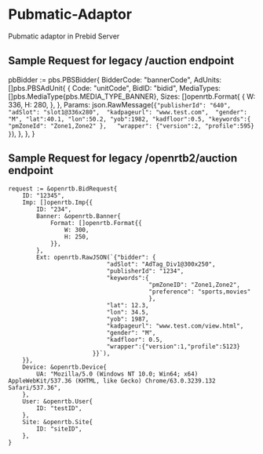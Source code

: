 # Pubmatic-Adaptor 
Pubmatic adaptor in Prebid Server  


## Sample Request for legacy /auction endpoint 

pbBidder := pbs.PBSBidder{
        BidderCode: "bannerCode",
        AdUnits: []pbs.PBSAdUnit{
            {
                Code:       "unitCode",
                BidID:      "bidid",
                MediaTypes: []pbs.MediaType{pbs.MEDIA_TYPE_BANNER},
                Sizes: []openrtb.Format{
                    {
                        W: 336,
                        H: 280,
                    },
                },
                Params: json.RawMessage(`{"publisherId": "640", 
                            "adSlot": "slot1@336x280", 
                            "kadpageurl": "www.test.com", 
                            "gender": "M",
                            "lat":40.1,
                            "lon":50.2,
                            "yob":1982,
                            "kadfloor":0.5,
                            "keywords":{
                                    "pmZoneId": "Zone1,Zone2"
                                    },  
                            "wrapper":
                                    {"version":2,
                                    "profile":595}
                                    }`),
            },
        },
    }
        
## Sample Request for legacy /openrtb2/auction endpoint 

    request := &openrtb.BidRequest{
        ID: "12345",
        Imp: []openrtb.Imp{{
            ID: "234",
            Banner: &openrtb.Banner{
                Format: []openrtb.Format{{
                    W: 300,
                    H: 250,
                }},
            },
            Ext: openrtb.RawJSON(`{"bidder": {
                                "adSlot": "AdTag_Div1@300x250",
                                "publisherId": "1234",
                                "keywords":{
                                            "pmZoneID": "Zone1,Zone2",
                                            "preference": "sports,movies"
                                            },
                                "lat": 12.3,
                                "lon": 34.5,
                                "yob": 1987,
                                "kadpageurl": "www.test.com/view.html",
                                "gender": "M",
                                "kadfloor": 0.5,
                                "wrapper":{"version":1,"profile":5123}
                            }}`),
        }},
        Device: &openrtb.Device{
            UA: "Mozilla/5.0 (Windows NT 10.0; Win64; x64) AppleWebKit/537.36 (KHTML, like Gecko) Chrome/63.0.3239.132 Safari/537.36",
        },
        User: &openrtb.User{
            ID: "testID",
        },
        Site: &openrtb.Site{
            ID: "siteID",
        },
    }
